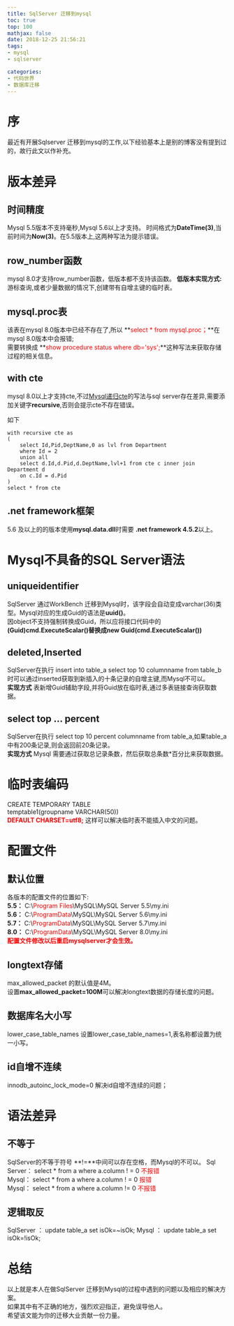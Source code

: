```yaml
---
title: SqlServer 迁移到mysql
toc: true
top: 100
mathjax: false
date: 2018-12-25 21:56:21
tags:
- mysql
- sqlserver

categories:
- 代码世界
- 数据库迁移
---
```

# 序
最近有开展Sqlserver 迁移到mysql的工作,以下经验基本上是别的博客没有提到过的，故行此文以作补充。

# 版本差异
## 时间精度
Mysql 5.5版本不支持毫秒,Mysql 5.6以上才支持。
时间格式为**DateTime(3)**,当前时间为**Now(3)**。在5.5版本上,这两种写法为提示错误。

## row_number函数
mysql 8.0才支持row_number函数，低版本都不支持该函数。
**低版本实现方式:** 游标查询,或者少量数据的情况下,创建带有自增主键的临时表。

## mysql.proc表
该表在mysql 8.0版本中已经不存在了,所以 **<font color=#FF0000>select * from mysql.proc；</font>**在mysql 8.0版本中会报错;  
需要转换成 **<font color=#FF0000>show procedure status where db='sys';</font>**这种写法来获取存储过程的相关信息。

## with cte
mysql 8.0以上才支持cte,不过[Mysql递归cte](https://dev.mysql.com/doc/refman/8.0/en/with.html#common-table-expressions-recursive)的写法与sql server存在差异,需要添加关键字**recursive**,否则会提示cte不存在错误。

如下
```
with recursive cte as
(
    select Id,Pid,DeptName,0 as lvl from Department
    where Id = 2
    union all
    select d.Id,d.Pid,d.DeptName,lvl+1 from cte c inner join Department d
    on c.Id = d.Pid
)
select * from cte
```

## .net framework框架

5\.6 及以上的的版本使用**mysql\.data\.dll**时需要 **\.net framework 4\.5\.2**以上。

# Mysql不具备的SQL Server语法

## uniqueidentifier
SqlServer 通过WorkBench 迁移到Mysql时，该字段会自动变成varchar(36)类型。Mysql对应的生成Guid的语法是**uuid()**。  
因object不支持强制转换成Guid，所以应将接口代码中的 **(Guid)cmd.ExecuteScalar()**替换成**new Guid(cmd.ExecuteScalar())**

## deleted,Inserted
SqlServer在执行 insert into table_a select top 10 columnname from table_b时可以通过inserted获取到新插入的十条记录的自增主键,而Mysql不可以。  
**实现方式**  表新增Guid辅助字段,并将Guid放在临时表,通过多表链接查询获取数据。

## select top ... percent
SqlServer在执行 select top 10 percent columnname from table_a,如果table_a中有200条记录,则会返回前20条记录。  
**实现方式**  Mysql 需要通过获取总记录条数，然后获取总条数*百分比来获取数据。

# 临时表编码

CREATE TEMPORARY TABLE  
temptable1(groupname VARCHAR(50))  
 **<font color=#FF0000>DEFAULT CHARSET=utf8;</font>**
这样可以解决临时表不能插入中文的问题。

# 配置文件

## 默认位置
各版本的配置文件的位置如下:  
**5.5：** C:\\<font color=#FF0000>Program Files</font>\MySQL\MySQL Server 5.5\my.ini  
**5.6：** C:\\<font color=#FF0000>ProgramData</font>\MySQL\MySQL Server 5.6\my.ini  
**5.7：** C:\\<font color=#FF0000>ProgramData</font>\MySQL\MySQL Server 5.7\my.ini  
**8.0：** C:\\<font color=#FF0000>ProgramData</font>\MySQL\MySQL Server 8.0\my.ini   
**<font color=#FF0000>配置文件修改以后重启mysqlserver才会生效。</font>**

## longtext存储
max_allowed_packet 的默认值是4M。  
设置**max_allowed_packet=100M**可以解决longtext数据的存储长度的问题。

## 数据库名大小写
lower_case_table_names
设置lower_case_table_names=1,表名称都设置为统一小写。

## id自增不连续
innodb_autoinc_lock_mode=0  解决id自增不连续的问题；

# 语法差异

## 不等于
SqlServer的不等于符号 **!=**中间可以存在空格，而Mysql的不可以。
Sql Server： select \* from a where a.column !    = 0  <font color=#FF0000>不报错</font>  
Mysql： select \* from a where a.column !    = 0       <font color=#FF0000>报错</font>  
Mysql： select \* from a where a.column != 0           <font color=#FF0000>不报错</font>  

## 逻辑取反
SqlServer ： update table_a set isOk=~isOk;
Mysql     ： update table_a set isOk=!isOk;

# 总结
以上就是本人在做SqlServer 迁移到Mysql的过程中遇到的问题以及相应的解决方案。  
如果其中有不正确的地方，强烈欢迎指正，避免误导他人。  
希望该文能为你的迁移大业贡献一份力量。